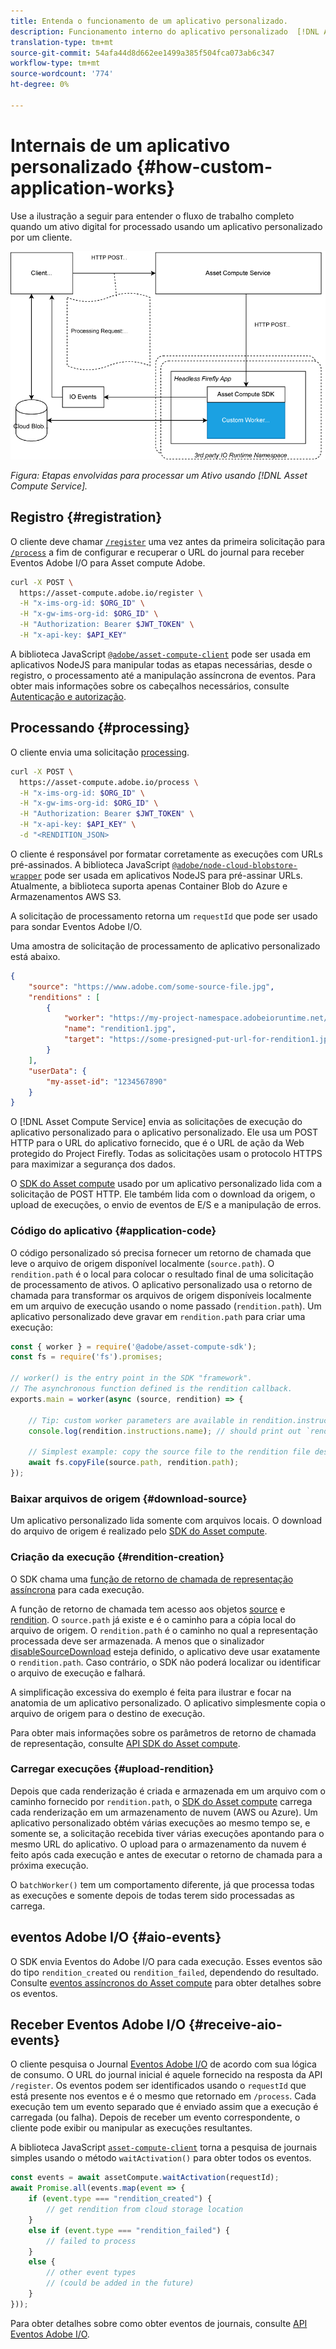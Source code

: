 ```yaml
---
title: Entenda o funcionamento de um aplicativo personalizado.
description: Funcionamento interno do aplicativo personalizado  [!DNL Asset Compute Service] para ajudar a entender como ele funciona.
translation-type: tm+mt
source-git-commit: 54afa44d8d662ee1499a385f504fca073ab6c347
workflow-type: tm+mt
source-wordcount: '774'
ht-degree: 0%

---
```



# Internais de um aplicativo personalizado {#how-custom-application-works}

Use a ilustração a seguir para entender o fluxo de trabalho completo quando um ativo digital for processado usando um aplicativo personalizado por um cliente.

![Fluxo de trabalho do aplicativo personalizado](assets/customworker.png)

*Figura: Etapas envolvidas para processar um Ativo usando  [!DNL Asset Compute Service].*

## Registro {#registration}

O cliente deve chamar [`/register`](api.md#register) uma vez antes da primeira solicitação para [`/process`](api.md#process-request) a fim de configurar e recuperar o URL do journal para receber Eventos Adobe I/O para Asset compute Adobe.

```sh
curl -X POST \
  https://asset-compute.adobe.io/register \
  -H "x-ims-org-id: $ORG_ID" \
  -H "x-gw-ims-org-id: $ORG_ID" \
  -H "Authorization: Bearer $JWT_TOKEN" \
  -H "x-api-key: $API_KEY"
```

A biblioteca JavaScript [`@adobe/asset-compute-client`](https://github.com/adobe/asset-compute-client#usage) pode ser usada em aplicativos NodeJS para manipular todas as etapas necessárias, desde o registro, o processamento até a manipulação assíncrona de eventos. Para obter mais informações sobre os cabeçalhos necessários, consulte [Autenticação e autorização](api.md).

## Processando {#processing}

O cliente envia uma solicitação [processing](api.md#process-request).

```sh
curl -X POST \
  https://asset-compute.adobe.io/process \
  -H "x-ims-org-id: $ORG_ID" \
  -H "x-gw-ims-org-id: $ORG_ID" \
  -H "Authorization: Bearer $JWT_TOKEN" \
  -H "x-api-key: $API_KEY" \
  -d "<RENDITION_JSON>
```

O cliente é responsável por formatar corretamente as execuções com URLs pré-assinados. A biblioteca JavaScript [`@adobe/node-cloud-blobstore-wrapper`](https://github.com/adobe/node-cloud-blobstore-wrapper#presigned-urls) pode ser usada em aplicativos NodeJS para pré-assinar URLs. Atualmente, a biblioteca suporta apenas Container Blob do Azure e Armazenamentos AWS S3.

A solicitação de processamento retorna um `requestId` que pode ser usado para sondar Eventos Adobe I/O.

Uma amostra de solicitação de processamento de aplicativo personalizado está abaixo.

```json
{
    "source": "https://www.adobe.com/some-source-file.jpg",
    "renditions" : [
        {
            "worker": "https://my-project-namespace.adobeioruntime.net/api/v1/web/my-namespace-version/my-worker",
            "name": "rendition1.jpg",
            "target": "https://some-presigned-put-url-for-rendition1.jpg",
        }
    ],
    "userData": {
        "my-asset-id": "1234567890"
    }
}
```

O [!DNL Asset Compute Service] envia as solicitações de execução do aplicativo personalizado para o aplicativo personalizado. Ele usa um POST HTTP para o URL do aplicativo fornecido, que é o URL de ação da Web protegido do Project Firefly. Todas as solicitações usam o protocolo HTTPS para maximizar a segurança dos dados.

O [SDK do Asset compute](https://github.com/adobe/asset-compute-sdk#adobe-asset-compute-worker-sdk) usado por um aplicativo personalizado lida com a solicitação de POST HTTP. Ele também lida com o download da origem, o upload de execuções, o envio de eventos de E/S e a manipulação de erros.

<!-- TBD: Add the application diagram. -->

### Código do aplicativo {#application-code}

O código personalizado só precisa fornecer um retorno de chamada que leve o arquivo de origem disponível localmente (`source.path`). O `rendition.path` é o local para colocar o resultado final de uma solicitação de processamento de ativos. O aplicativo personalizado usa o retorno de chamada para transformar os arquivos de origem disponíveis localmente em um arquivo de execução usando o nome passado (`rendition.path`). Um aplicativo personalizado deve gravar em `rendition.path` para criar uma execução:

```javascript
const { worker } = require('@adobe/asset-compute-sdk');
const fs = require('fs').promises;

// worker() is the entry point in the SDK "framework".
// The asynchronous function defined is the rendition callback.
exports.main = worker(async (source, rendition) => {

    // Tip: custom worker parameters are available in rendition.instructions.
    console.log(rendition.instructions.name); // should print out `rendition.jpg`.

    // Simplest example: copy the source file to the rendition file destination so as to transfer the asset as is without processing.
    await fs.copyFile(source.path, rendition.path);
});
```

### Baixar arquivos de origem {#download-source}

Um aplicativo personalizado lida somente com arquivos locais. O download do arquivo de origem é realizado pelo [SDK do Asset compute](https://github.com/adobe/asset-compute-sdk#adobe-asset-compute-worker-sdk).

### Criação da execução {#rendition-creation}

O SDK chama uma [função de retorno de chamada de representação assíncrona](https://github.com/adobe/asset-compute-sdk#rendition-callback-for-worker-required) para cada execução.

A função de retorno de chamada tem acesso aos objetos [source](https://github.com/adobe/asset-compute-sdk#source) e [rendition](https://github.com/adobe/asset-compute-sdk#rendition). O `source.path` já existe e é o caminho para a cópia local do arquivo de origem. O `rendition.path` é o caminho no qual a representação processada deve ser armazenada. A menos que o sinalizador [disableSourceDownload](https://github.com/adobe/asset-compute-sdk#worker-options-optional) esteja definido, o aplicativo deve usar exatamente o `rendition.path`. Caso contrário, o SDK não poderá localizar ou identificar o arquivo de execução e falhará.

A simplificação excessiva do exemplo é feita para ilustrar e focar na anatomia de um aplicativo personalizado. O aplicativo simplesmente copia o arquivo de origem para o destino de execução.

Para obter mais informações sobre os parâmetros de retorno de chamada de representação, consulte [API SDK do Asset compute](https://github.com/adobe/asset-compute-sdk#api-details).

### Carregar execuções {#upload-rendition}

Depois que cada renderização é criada e armazenada em um arquivo com o caminho fornecido por `rendition.path`, o [SDK do Asset compute](https://github.com/adobe/asset-compute-sdk#adobe-asset-compute-worker-sdk) carrega cada renderização em um armazenamento de nuvem (AWS ou Azure). Um aplicativo personalizado obtém várias execuções ao mesmo tempo se, e somente se, a solicitação recebida tiver várias execuções apontando para o mesmo URL do aplicativo. O upload para o armazenamento da nuvem é feito após cada execução e antes de executar o retorno de chamada para a próxima execução.

O `batchWorker()` tem um comportamento diferente, já que processa todas as execuções e somente depois de todas terem sido processadas as carrega.

## eventos Adobe I/O {#aio-events}

O SDK envia Eventos do Adobe I/O para cada execução. Esses eventos são do tipo `rendition_created` ou `rendition_failed`, dependendo do resultado. Consulte [eventos assíncronos do Asset compute](api.md#asynchronous-events) para obter detalhes sobre os eventos.

## Receber Eventos Adobe I/O {#receive-aio-events}

O cliente pesquisa o Journal [Eventos Adobe I/O](https://www.adobe.io/apis/experienceplatform/events/ioeventsapi.html#/Journaling) de acordo com sua lógica de consumo. O URL do journal inicial é aquele fornecido na resposta da API `/register`. Os eventos podem ser identificados usando o `requestId` que está presente nos eventos e é o mesmo que retornado em `/process`. Cada execução tem um evento separado que é enviado assim que a execução é carregada (ou falha). Depois de receber um evento correspondente, o cliente pode exibir ou manipular as execuções resultantes.

A biblioteca JavaScript [`asset-compute-client`](https://github.com/adobe/asset-compute-client#usage) torna a pesquisa de journais simples usando o método `waitActivation()` para obter todos os eventos.

```javascript
const events = await assetCompute.waitActivation(requestId);
await Promise.all(events.map(event => {
    if (event.type === "rendition_created") {
        // get rendition from cloud storage location
    }
    else if (event.type === "rendition_failed") {
        // failed to process
    }
    else {
        // other event types
        // (could be added in the future)
    }
}));
```

Para obter detalhes sobre como obter eventos de journais, consulte [API Eventos Adobe I/O](https://www.adobe.io/apis/experienceplatform/events/ioeventsapi.html#!adobedocs/adobeio-events/master/events-api-reference.yaml).

<!-- TBD:
* Illustration of the controls/data flow.
* Basic overview, in text and not code, of how an application works.
-->
